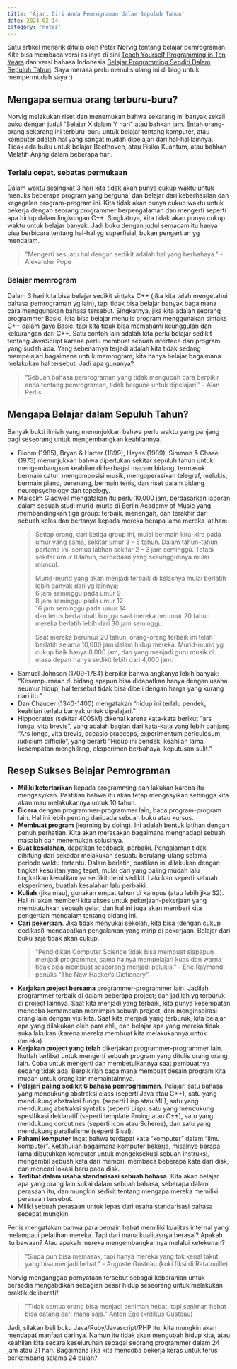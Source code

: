 ```yaml
---
title: 'Ajari Diri Anda Pemrograman dalam Sepuluh Tahun'
date: 2024-02-14
category: 'notes'
---
```


Satu artikel menarik ditulis oleh Peter Norvig tentang belajar pemrograman. Kita bisa membaca versi aslinya di sini [Teach Yourself Programming in Ten Years](http://norvig.com/21-days.html) dan versi bahasa Indonesia [Belajar Programming Sendiri Dalam Sepuluh Tahun](https://djitz.com/other-resources/djitzlosophy/belajar-programming-sendiri-dalam-sepuluh-tahun/). 
Saya merasa perlu menulis ulang ini di blog untuk mempermudah saya :)

## Mengapa semua orang terburu-buru?
Norvig melakukan riset dan menemukan bahwa sekarang ini banyak sekali buku dengan judul "Belajar X dalam Y hari" atau bahkan jam. Entah orang-orang sekarang ini terburu-buru untuk belajar
tentang komputer, atau komputer adalah hal yang sangat mudah dipelajari dari hal-hal lainnya. Tidak ada buku untuk belajar Beethoven, atau Fisika Kuantum, 
atau bahkan Melatih Anjing dalam beberapa hari.

### Terlalu cepat, sebatas permukaan
Dalam waktu sesingkat 3 hari kita tidak akan punya cukup waktu untuk menulis beberapa program yang berguna, dan belajar dari keberhasilan dan kegagalan program-program ini. 
Kita tidak akan punya cukup waktu untuk bekerja dengan seorang programmer berpengalaman dan mengerti seperti apa hidup dalam lingkungan C++. 
Singkatnya, kita tidak akan punya cukup waktu untuk belajar banyak. Jadi buku dengan judul semacam itu hanya bisa berbicara tentang hal-hal yg superfisial, bukan pengertian yg mendalam.

> "Mengerti sesuatu hal dengan sedikit adalah hal yang berbahaya." - Alexander Pope

### Belajar memrogram
Dalam 3 hari kita bisa belajar sedikit sintaks C++ (jika kita telah mengetahui bahasa pemrograman yg lain), tapi tidak bisa belajar banyak bagaimana cara menggunakan bahasa tersebut. 
Singkatnya, jika kita adalah seorang programmer Basic, kita bisa belajar menulis program menggunakan sintaks C++ dalam gaya Basic, tapi kita tidak bisa memahami keunggulan 
dan kekurangan dari C++. Satu contoh lain adalah kita perlu belajar sedikit tentang JavaScript karena perlu membuat sebuah interface dari program yang sudah ada. 
Yang sebenarnya terjadi adalah kita tidak sedang mempelajari bagaimana untuk memrogram; kita hanya belajar bagaimana melakukan hal tersebut. Jadi apa gunanya?

>  “Sebuah bahasa pemrograman yang tidak mengubah cara berpikir anda tentang pemrograman, tidak berguna untuk dipelajari.” - Alan Perlis

## Mengapa Belajar dalam Sepuluh Tahun?
Banyak bukti ilmiah yang menunjukkan bahwa perlu waktu yang panjang bagi seseorang untuk mengembangkan keahliannya.
- Bloom (1985), Bryan & Harter (1899), Hayes (1989), Simmon & Chase (1973) menunjukkan bahwa diperlukan sekitar sepuluh tahun untuk mengembangkan keahlian 
di berbagai macam bidang, termasuk bermain catur, mengomposisi musik, mengoperasikan telegraf, melukis, bermain piano, berenang, bermain tenis, dan riset dalam bidang neuropsychology 
dan topology.
- Malcolm Gladwell mengatakan itu perlu 10,000 jam, berdasarkan laporan dalam sebuah studi murid-murid di Berlin Academy of Music yang membandingkan tiga group: terbaik, menengah,
dan terakhir dari sebuah kelas dan bertanya kepada mereka berapa lama mereka latihan:
  > Setiap orang, dari ketiga group ini, mulai bermain kira-kira pada umur yang sama, sekitar umur 3 – 5 tahun.
  > Dalam tahun-tahun pertama ini, semua latihan sekitar 2 – 3 jam seminggu. Tetapi sekitar umur 8 tahun, perbedaan yang sesungguhnya mulai muncul.
  > 
  > Murid-murid yang akan menjadi terbaik di kelasnya mulai berlatih lebih banyak dari yg lainnya:  
  > 6 jam seminggu pada umur 9  
  > 8 jam seminggu pada umur 12  
  > 16 jam seminggu pada umur 14  
  > dan terus bertambah hingga saat mereka berumur 20 tahun mereka berlatih lebih dari 30 jam seminggu.
  >
  > Saat mereka berumur 20 tahun, orang-orang terbaik ini telah berlatih selama 10,000 jam dalam hidup mereka.
  > Murid-murid yg cukup baik hanya 8,000 jam, dan yang menjadi guru musik di masa depan hanya sedikit lebih dari 4,000 jam.
- Samuel Johnson (1709-1784) berpikir bahwa angkanya lebih banyak: “Kesempurnaan di bidang apapun bisa didapatkan hanya dengan usaha seumur hidup;
hal tersebut tidak bisa dibeli dengan harga yang kurang dari itu.”
- Dan Chaucer (1340-1400) mengatakan “hidup ini terlalu pendek, keahlian terlalu banyak untuk dipelajari.”
- Hippocrates (sekitar 400SM) dikenal karena kata-kata berikut “ars longa, vita brevis”, yang adalah bagian dari kata-kata yang lebih panjang
“Ars longa, vita brevis, occasio praeceps, experimentum periculosum, iudicium difficile”, yang berarti “Hidup ini pendek, keahlian lama,
kesempatan menghilang, eksperimen berbahaya, keputusan sulit.”

## Resep Sukses Belajar Pemrograman
- **Miliki ketertarikan** kepada programming dan lakukan karena itu mengasyikan. Pastikan bahwa itu akan tetap mengasyikan sehingga kita akan mau melakukannya untuk 10 tahun.
- **Bicara** dengan programmer-programmer lain; baca program-program lain. Hal ini lebih penting daripada sebuah buku atau kursus.
- **Membuat program** (learning by doing). Ini adalah bentuk latihan dengan penuh perhatian. Kita akan merasakan bagaimana menghadapi sebuah masalah dan menemukan solusinya.
- **Buat kesalahan**, dapatkan feedback, perbaiki. Pengalaman tidak dihitung dari sekedar melakukan sesuatu berulang-ulang selama periode waktu tertentu. Dalam berlatih, pastikan ini dilakukan dengan
tingkat kesulitan yang tepat, mulai dari yang paling mudah lalu tingkatkan kesulitannya sedikit demi sedikit. Lakukan seperti sebuah eksperimen, buatlah kesalahan lalu perbaiki.
- **Kuliah** (jika mau), gunakan empat tahun di kampus (atau lebih jika S2). Hal ini akan memberi kita akses untuk pekerjaan-pekerjaan yang membutuhkan sebuah gelar,
dan hal ini juga akan memberi kita pengertian mendalam tentang bidang ini.
- **Cari pekerjaan**. Jika tidak menyukai sekolah, kita bisa (dengan cukup dedikasi) mendapatkan pengalaman yang mirip di pekerjaan. Belajar dari buku saja tidak akan cukup.
  > “Pendidikan Computer Science tidak bisa membuat siapapun menjadi programmer, sama halnya mempelajari kuas dan warna tidak bisa membuat seseorang menjadi pelukis.” - Eric Raymond,
    penulis “The New Hacker’s Dictionary”.
- **Kerjakan project bersama** programmer-programmer lain. Jadilah programmer terbaik di dalam beberapa project; dan jadilah yg terburuk di project lainnya.
Saat kita menjadi yang terbaik, kita punya kesempatan mencoba kemampuan memimpin sebuah project, dan menginspirasi orang lain dengan visi kita.
Saat kita menjadi yang terburuk, kita belajar apa yang dilakukan oleh para ahli, dan belajar apa yang mereka tidak suka lakukan (karena mereka membuat kita melakukannya untuk mereka).
- **Kerjakan project yang telah** dikerjakan programmer-programmer lain. Ikutlah terlibat untuk mengerti sebuah program yang ditulis orang orang lain.
Coba untuk mengerti dan membetulkannya saat pembuatnya sedang tidak ada. Berpikirlah bagaimana membuat desain program kita mudah untuk orang lain memaintainnya.
- **Pelajari paling sedikit 6 bahasa pemrogramman**. Pelajari satu bahasa yang mendukung abstraksi class (seperti Java atau C++), satu yang mendukung abstraksi fungsi
(seperti Lisp atau ML), satu yang mendukung abstraksi syntaks (seperti Lisp), satu yang mendukung spesifikasi deklaratif (seperti template Prolog atau C++),
satu yang mendukung coroutines (seperti Icon atau Scheme), dan satu yang mendukung parallelisme (seperti Sisal).
- **Pahami komputer** Ingat bahwa terdapat kata “komputer” dalam “ilmu komputer”. Ketahuilah bagaimana komputer bekerja, misalnya berapa lama dibutuhkan komputer untuk mengeksekusi sebuah instruksi,
  mengambil sebuah kata dari memori, membaca beberapa kata dari disk, dan mencari lokasi baru pada disk.
- **Terlibat dalam usaha standarisasi sebuah bahasa.** Kita akan belajar apa yang orang lain sukai dalam sebuah bahasa, seberapa dalam perasaan itu,
dan mungkin sedikit tentang mengapa mereka memiliki perasaan tersebut.
- Miliki sebuah perasaan untuk lepas dari usaha standarisasi bahasa secepat mungkin.

Perlis mengatakan bahwa para pemain hebat memiliki kualitas internal yang melampaui pelatihan mereka. Tapi dari mana kualitasnya berasal? Apakah itu bawaan? 
Atau apakah mereka mengembangkannya melalui ketekunan?

> "Siapa pun bisa memasak, tapi hanya mereka yang tak kenal takut yang bisa menjadi hebat." - Auguste Gusteau (koki fiksi di Ratatouille)

Norvig menganggap pernyataan tersebut sebagai keberanian untuk bersedia mengabdikan sebagian besar hidup seseorang untuk melakukan praktik deliberatif. 

> "Tidak semua orang bisa menjadi seniman hebat, tapi seniman hebat bisa datang dari mana saja." Anton Ego (kritikus Gusteau)

Jadi, silakan beli buku Java/Ruby/Javascript/PHP itu; kita mungkin akan mendapat manfaat darinya. Namun itu tidak akan mengubah hidup kita, 
atau keahlian kita secara keseluruhan sebagai seorang programmer dalam 24 jam atau 21 hari. 
Bagaimana jika kita mencoba bekerja keras untuk terus berkembang selama 24 bulan?
